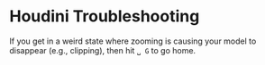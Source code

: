 # Houdini Troubleshooting

If you get in a weird state where zooming is causing your model to disappear (e.g., clipping), then hit `␣ G` to go home.